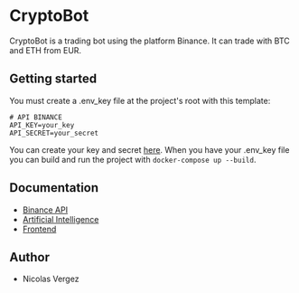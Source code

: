 # CryptoBot
CryptoBot is a trading bot using the platform Binance.
It can trade with BTC and ETH from EUR.

## Getting started
You must create a .env_key file at the project's root with this template:
```
# API BINANCE
API_KEY=your_key
API_SECRET=your_secret
```
You can create your key and secret [here](https://www.binance.com/en/support/faq/360002502072-How-to-create-API).
When you have your .env_key file you can build and run the project with `docker-compose up --build`.

## Documentation
- [Binance API](api)
- [Artificial Intelligence](ai)
- [Frontend](frontend)

## Author
- Nicolas Vergez

